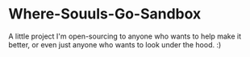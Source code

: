 # Where-Souuls-Go-Sandbox
 A little project I'm open-sourcing to anyone who wants to help make it better, or even just anyone who wants to look under the hood. :)
